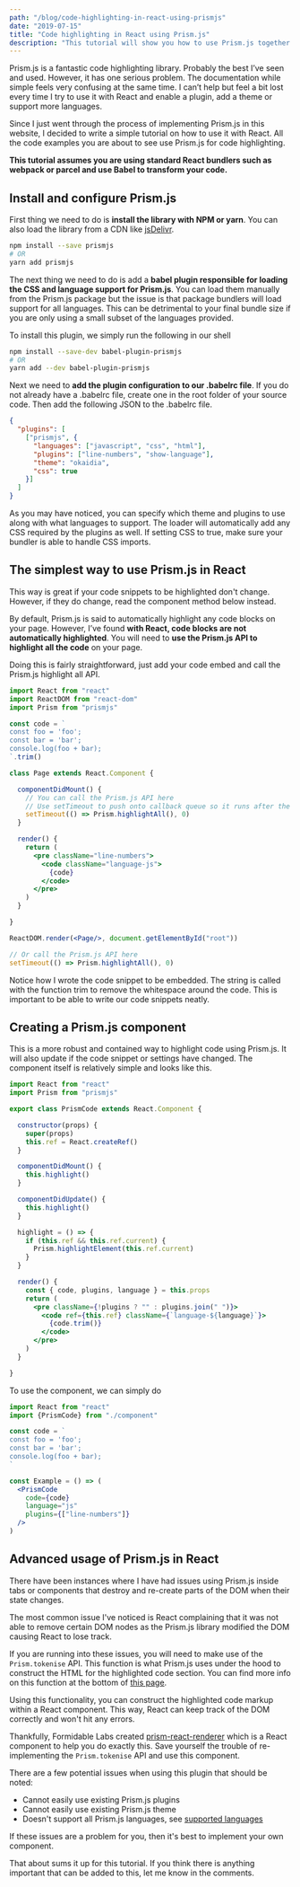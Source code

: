 ```yaml
---
path: "/blog/code-highlighting-in-react-using-prismjs"
date: "2019-07-15"
title: "Code highlighting in React using Prism.js"
description: "This tutorial will show you how to use Prism.js together React JS to highlight your code. We will cover setting up Prism.js an creating a React component for it"
---
```


Prism.js is a fantastic code highlighting library. Probably the best I’ve seen and used. However, it has one serious problem. The documentation while simple feels very confusing at the same time. I can’t help but feel a bit lost every time I try to use it with React and enable a plugin, add a theme or support more languages.

Since I just went through the process of implementing Prism.js in this website, I decided to write a simple tutorial on how to use it with React. All the code examples you are about to see use Prism.js for code highlighting.

**This tutorial assumes you are using standard React bundlers such as webpack or parcel and use Babel to transform your code.**

## Install and configure Prism.js

First thing we need to do is **install the library with NPM or yarn**. You can also load the library from a CDN like [jsDelivr](https://www.jsdelivr.com/package/npm/prismjs).

```bash
npm install --save prismjs
# OR
yarn add prismjs
```

The next thing we need to do is add a **babel plugin responsible for loading the CSS and language support for Prism.js**. You can load them manually from the Prism.js package but the issue is that package bundlers will load support for all languages. This can be detrimental to your final bundle size if you are only using a small subset of the languages provided.

To install this plugin, we simply run the following in our shell

```bash
npm install --save-dev babel-plugin-prismjs
# OR
yarn add --dev babel-plugin-prismjs
```

Next we need to **add the plugin configuration to our .babelrc file**. If you do not already have a .babelrc file, create one in the root folder of your source code. Then add the following JSON to the .babelrc file.

```json .babel.rc
{
  "plugins": [
    ["prismjs", {
      "languages": ["javascript", "css", "html"],
      "plugins": ["line-numbers", "show-language"],
      "theme": "okaidia",
      "css": true
    }]
  ]
}
```

As you may have noticed, you can specify which theme and plugins to use along with what languages to support. The loader will automatically add any CSS required by the plugins as well. If setting CSS to true, make sure your bundler is able to handle CSS imports.

## The simplest way to use Prism.js in React

This way is great if your code snippets to be highlighted don't change. However, if they do change, read the component method below instead.

By default, Prism.js is said to automatically highlight any code blocks on your page. However, I’ve found **with React, code blocks are not automatically highlighted**. You will need to **use the Prism.js API to highlight all the code** on your page.

Doing this is fairly straightforward, just add your code embed and call the Prism.js highlight all API.

```jsx
import React from "react"
import ReactDOM from "react-dom"
import Prism from "prismjs"

const code = `
const foo = 'foo';
const bar = 'bar';
console.log(foo + bar);
`.trim()

class Page extends React.Component {

  componentDidMount() {
    // You can call the Prism.js API here
    // Use setTimeout to push onto callback queue so it runs after the DOM is updated
    setTimeout(() => Prism.highlightAll(), 0)
  }

  render() {
    return (
      <pre className="line-numbers">
        <code className="language-js">
          {code}
        </code>
      </pre>
    )
  }

}

ReactDOM.render(<Page/>, document.getElementById("root"))

// Or call the Prism.js API here
setTimeout(() => Prism.highlightAll(), 0)
```

Notice how I wrote the code snippet to be embedded. The string is called with the function trim to remove the whitespace around the code. This is important to be able to write our code snippets neatly.

## Creating a Prism.js component

This is a more robust and contained way to highlight code using Prism.js. It will also update if the code snippet or settings have changed. The component itself is relatively simple and looks like this.

```jsx
import React from "react"
import Prism from "prismjs"

export class PrismCode extends React.Component {

  constructor(props) {
    super(props)
    this.ref = React.createRef()
  }

  componentDidMount() {
    this.highlight()
  }

  componentDidUpdate() {
    this.highlight()
  }

  highlight = () => {
    if (this.ref && this.ref.current) {
      Prism.highlightElement(this.ref.current)
    }
  }

  render() {
    const { code, plugins, language } = this.props
    return (
      <pre className={!plugins ? "" : plugins.join(" ")}>
        <code ref={this.ref} className={`language-${language}`}>
          {code.trim()}
        </code>
      </pre>
    )
  }

}
```

To use the component, we can simply do
```jsx
import React from "react"
import {PrismCode} from "./component"

const code = `
const foo = 'foo';
const bar = 'bar';
console.log(foo + bar);
`

const Example = () => (
  <PrismCode
    code={code}
    language="js"
    plugins={["line-numbers"]}
  />
)
```

## Advanced usage of Prism.js in React

There have been instances where I have had issues using Prism.js inside tabs or components that destroy and re-create parts of the DOM when their state changes.

The most common issue I've noticed is React complaining that it was not able to remove certain DOM nodes as the Prism.js library modified the DOM causing React to lose track.

If you are running into these issues, you will need to make use of the `Prism.tokenise` API. This function is what Prism.js uses under the hood to construct the HTML for the highlighted code section. You can find more info on this function at the bottom of [this page](https://prismjs.com/extending.html).

Using this functionality, you can construct the highlighted code markup within a React component. This way, React can keep track of the DOM correctly and won't hit any errors.

Thankfully, Formidable Labs created [prism-react-renderer](https://github.com/FormidableLabs/prism-react-renderer) which is a React component to help you do exactly this. Save yourself the trouble of re-implementing the `Prism.tokenise` API and use this component.

There are a few potential issues when using this plugin that should be noted:

- Cannot easily use existing Prism.js plugins
- Cannot easily use existing Prism.js theme
- Doesn't support all Prism.js languages, see [supported languages](https://github.com/FormidableLabs/prism-react-renderer/blob/master/src/vendor/prism/includeLangs.js)

If these issues are a problem for you, then it's best to implement your own component.

<div class="divider"></div>

That about sums it up for this tutorial. If you think there is anything important that can be added to this, let me know in the comments.